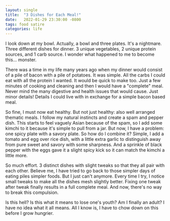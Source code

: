 ```yaml
---
layout: single
title:  "3 Dishes for Each Meal!"
date:   2022-01-29 23:30:00 -0800
tags: food satire
categories: life
---
```


I look down at my bowl. Actually, a bowl and three plates. It's a nightmare.
Three different dishes for dinner. 3 unique vegetables, 2 unique protein
sources, and 1 carb source. I wonder what happened to me to become this...
monster.

There was a time in my life many years ago when my dinner would consist of a
pile of bacon with a pile of potatoes. It was simple. All the carbs I could eat
with all the protein I wanted. It would be quick to make too. Just a few minutes
of cooking and cleaning and then I would have a "complete" meal. Never mind the
many digestive and health issues that would cause. Just minor details! Details I
could live with in exchange for a simple bacon based meal.

So fine, I must now eat healthy. But not just healthy: also well arranged
thematic meals. I follow my natural instincts and create a spam and pepper dish.
This starts to feel vaguely Asian because of the spam, so I add some kimchi to
it because it's simple to pull from a jar. But now, I have a problem: one spicy
plate with a savory plate. So how do I combine it? Simple, I add a tomato and
egg over rice dish, with a little extra garlic to distinguish away from pure
sweet and savory with some sharpness. And a sprinkle of black pepper with the
eggs gave it a slight spicy kick so it can match the kimchi a little more.

So much effort. 3 distinct dishes with slight tweaks so that they all pair with
each other. Believe me, I have tried to go back to those simpler days of eating
piles simpler foods. But I just can't anymore. Every time I try, I notice small
tweaks to make all the dishes mesh slightly better. Fixing one tweak after tweak
finally results in a full complete meal. And now, there's no way to break this
compulsion.

Is this hell? Is this what it means to lose one's youth? Am I finally an adult?
I have no idea what it all means. All I know is, I have to chow down on this
before I grow hungrier.
